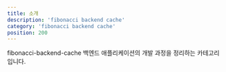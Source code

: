 ```yaml
---
title: 소개
description: 'fibonacci backend cache'
category: 'fibonacci backend cache'
position: 200
---
```


fibonacci-backend-cache 백엔드 애플리케이션의 개발 과정을 정리하는 카테고리입니다.<br>
<br>

